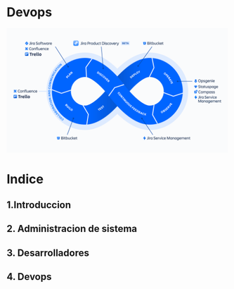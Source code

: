 # Devops
![fotodevops](img/ADO-DevOps-Tool_1200x675@2x.png)

# Indice
## 1.Introduccion
## 2. Administracion de sistema
## 3. Desarrolladores
## 4. Devops

